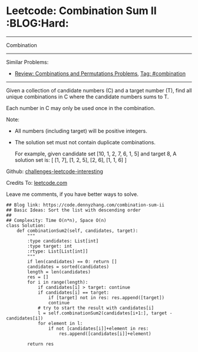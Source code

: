 # Leetcode: Combination Sum II     :BLOG:Hard:


---

Combination  

---

Similar Problems:  
-   [Review: Combinations and Permutations Problems](https://code.dennyzhang.com/review-combination), [Tag: #combination](https://code.dennyzhang.com/tag/combination)

---

Given a collection of candidate numbers (C) and a target number (T), find all unique combinations in C where the candidate numbers sums to T.  

Each number in C may only be used once in the combination.  

Note:  
-   All numbers (including target) will be positive integers.
-   The solution set must not contain duplicate combinations.

    For example, given candidate set [10, 1, 2, 7, 6, 1, 5] and target 8, 
    A solution set is: 
    [
      [1, 7],
      [1, 2, 5],
      [2, 6],
      [1, 1, 6]
    ]

Github: [challenges-leetcode-interesting](https://github.com/DennyZhang/challenges-leetcode-interesting/tree/master/combination-sum-ii)  

Credits To: [leetcode.com](https://leetcode.com/problems/combination-sum-ii/description/)  

Leave me comments, if you have better ways to solve.  

    ## Blog link: https://code.dennyzhang.com/combination-sum-ii
    ## Basic Ideas: Sort the list with descending order
    ##
    ## Complexity: Time O(n*n), Space O(n)
    class Solution:
        def combinationSum2(self, candidates, target):
            """
            :type candidates: List[int]
            :type target: int
            :rtype: List[List[int]]
            """
            if len(candidates) == 0: return []
            candidates = sorted(candidates)
            length = len(candidates)
            res = []
            for i in range(length):
                if candidates[i] > target: continue
                if candidates[i] == target:
                    if [target] not in res: res.append([target])
                    continue
                # try to start the result with candidates[i]
                l = self.combinationSum2(candidates[i+1:], target - candidates[i])
                for element in l:
                    if not [candidates[i]]+element in res:
                        res.append([candidates[i]]+element)
    
            return res